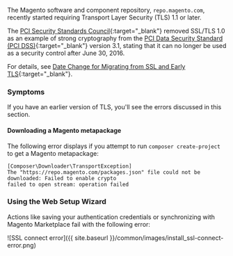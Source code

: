 <div markdown="1">

The Magento software and component repository, `repo.magento.com`, recently started requiring Transport Layer Security (TLS) 1.1 or later.

The [PCI Security Standards Council](https://en.wikipedia.org/wiki/Payment_Card_Industry_Security_Standards_Council){:target="_blank"} removed SSL/TLS 1.0 as an example of strong cryptography from the [PCI Data Security Standard (PCI DSS)](https://www.pcisecuritystandards.org/pci_security){:target="_blank"} version 3.1, stating that it can no longer be used as a security control after June 30, 2016.  

For details, see [Date Change for Migrating from SSL and Early TLS](http://blog.pcisecuritystandards.org/migrating-from-ssl-and-early-tls){:target="_blank"}. 

### Symptoms
If you have an earlier version of TLS, you'll see the errors discussed in this section.

#### Downloading a Magento metapackage
The following error displays if you attempt to run `composer create-project` to get a Magento metapackage:

	[Composer\Downloader\TransportException]                                           
	The "https://repo.magento.com/packages.json" file could not be downloaded: Failed to enable crypto                                                                  
	failed to open stream: operation failed  

### Using the Web Setup Wizard
Actions like saving your authentication credentials or synchronizing with Magento Marketplace fail with the following error:

![SSL connect error]({{ site.baseurl }}/common/images/install_ssl-connect-error.png)
</div>

